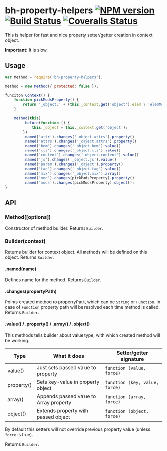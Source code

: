 # bh-property-helpers [![NPM version][npm-image]][npm-url] [![Build Status][travis-image]][travis-url] [![Coveralls Status][coveralls-image]][coveralls-url]

This is helper for fast and nice property setter/getter creation in context object.

__Important:__ It is slow.

## Usage

```js
var Method = require('bh-property-helpers');

method = new Method({ protected: false });

funciton Context() {
    function pickModsProperty() {
        return '_object.' + (this._context.get('object').elem ? 'elemMods' : 'mods');
    }

    method(this)
        .before(function () {
            this._object = this._context.get('object');
        })
        .named('attr').changes('_object.attrs').property()
        .named('attrs').changes('_object.attrs').property()
        .named('bem').changes('_object.bem').value()
        .named('cls').changes('_object.cls').value()
        .named('content').changes('_object.content').value()
        .named('js').changes('_object.js').value()
        .named('param').changes('_object').property()
        .named('tag').changes('_object.tag').value()
        .named('mix').changes('_object.mix').array()
        .named('mod').changes(pickModsProperty).property()
        .named('mods').changes(pickModsProperty).object();
}
```

## API

### Method([options])

Constructor of method builder. 
Returns `Builder`.

### Builder(context)

Returns builder for context object. All methods will be defined on this object.
Returns `Builder`.

#### .named(name)

Defines name for the method.
Returns `Builder`.

#### .changes(propertyPath)

Points created method to propertyPath, which can be `String` or `Function`. In case of `Function` property path will be resolved each time method is called. 
Returns `Builder`.

#### .value() / .property() / .array() / .object()

This methods tells builder about value type, with which created method will be working.

| Type          | What it does                           | Setter/getter signature         |
| ------------- | -------------------------------------- | ------------------------------- |
| value()       | Just sets passed value to property     | `function (value, force)`       |
| property()    | Sets key-value in property object      | `function (key, value, force)`  |
| array()       | Appends passed value to Array property | `function (array, force)`       |
| object()      | Extends property with passed object    | `function (object, force)`      |

By default this setters will not override previous property value (unless `force` is true). 

Returns `Builder`.


[npm-url]: https://npmjs.org/package/bh-property-helpers
[npm-image]: http://img.shields.io/npm/v/bh-property-helpers.svg

[travis-url]: https://travis-ci.org/floatdrop/bh-property-helpers
[travis-image]: http://img.shields.io/travis/floatdrop/bh-property-helpers.svg

[coveralls-url]: https://coveralls.io/r/floatdrop/bh-property-helpers
[coveralls-image]: http://img.shields.io/coveralls/floatdrop/bh-property-helpers/master.svg

